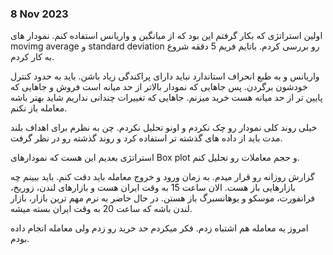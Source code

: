 ### 8 Nov 2023
اولین استراتژی که بکار گرفتم این بود که از میانگین و واریانس استفاده کنم. نمودار های movimg average  و standard deviation رو بررسی کردم. باتایم فریم 5 دققه شروع به کار کردم.

واریانس و به طبع انحراف استاندارد نباید دارای پراکندگی زیاد باشن. باید به حدود کنترل خودشون برگردن. پس جاهایی که نمودار بالاتر از حد میانه است فروش و جاهایی که پایین تر از حد میانه هست خرید میزنم. جاهایی که تغییرات چندانی نداریم شاید بهتر باشه معامله باز نکنم.

خیلی روند کلی نمودار رو چک نکردم و اونو تحلیل نکردم. چن به نظرم برای اهداف بلند مدت باید از داده های گذشته تر استفاده کرد و روند گذشته رو در نظر گرفت.

استراتژی بعدیم این هست که نمودارهای Box plot و حجم معاملات رو تحلیل کنم.

گزارش روزانه رو قرار میدم. به زمان ورود و خروج معامله باید دقت کنم. باید ببینم چه بازارهایی باز هست. الان ساعت 15 به وقت ایران هست و بازارهای لندن، زوریخ، فرانفورت، موسکو و یوهانسبرگ باز هستن. در حال 
 حاضر به نرم مهم ترین بازار، بازار لندن باشه که ساعت 20 به وقت ایران بسته میشه. 

 امروز یه معامله هم اشتباه زدم. فکر میکردم حد خرید رو زدم ولی معامله انجام داده بودم.